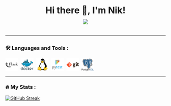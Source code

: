 <h1 align="center">Hi there 👋, I'm Nik!
  

  <div id="header" align="center">
  <img src="https://static.tildacdn.com/tild3165-6463-4563-a333-643137616537/cat-computer-veryfas.gif" width="100"/>
  </div>

  ---    
  
  ### :hammer_and_wrench: Languages and Tools :
  <div>
  <img src="https://github.com/devicons/devicon/blob/master/icons/flask/flask-original-wordmark.svg" title="flask" **alt="flask" width="40" height="40"/>&nbsp;
  <img src="https://github.com/devicons/devicon/blob/master/icons/docker/docker-original-wordmark.svg" title="docker" **alt="docker" width="40" height="40"/>&nbsp;
  <img src="https://github.com/devicons/devicon/blob/master/icons/linux/linux-original.svg" title="linux" **alt="linux" width="40" height="40"/>&nbsp;
  <img src="https://github.com/devicons/devicon/blob/master/icons/pytest/pytest-original-wordmark.svg" title="pytest" **alt="pytest" width="40" height="40"/>&nbsp;
  <img src="https://github.com/devicons/devicon/blob/master/icons/git/git-original-wordmark.svg" title="Git" **alt="Git" width="40" height="40"/>&nbsp;
  <img src="https://github.com/devicons/devicon/blob/master/icons/postgresql/postgresql-original-wordmark.svg" title="postgresql" **alt="postgresql" width="40" height="40"/>&nbsp;
  </div>

  ---
  
  ### :fire: My Stats :
  [![GitHub Streak](http://github-readme-streak-stats.herokuapp.com?user=nikkitkit007&theme=dark&background=000000)](https://git.io/streak-stats)
